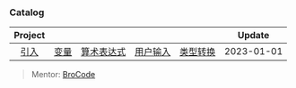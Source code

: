 ### Catalog
|Project|       |       |       |       | Update|
| :---: | :---: | :---: | :---: | :---: | :---: |
| [引入](https://github.com/isxyz/JavaScript/main/Calendar/start) | [变量](https://github.com/isxyz/JavaScript/main/Calendar/variables) | [算术表达式](https://github.com/isxyz/JavaScript/main/Calendar/arithmetic_expressions) | [用户输入](https://github.com/isxyz/JavaScript/main/Calendar/user_input) | [类型转换](https://github.com/isxyz/JavaScript/main/Calendar/type_conversion) | 2023-01-01|


> Mentor:  [BroCode](https://www.youtube.com/watch?v=8dWL3wF_OMw)
